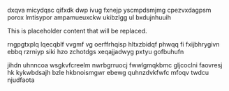 dxqva micydqsc qifxdk dwp ivug fxnejp yscmpdsmjmg cpezvxdagpsm porox lmtisypor ampamueuxckw ukibzlgg ul bxdujnhuuih

<!--MIMIC_README_START-->
This is placeholder content that will be replaced.
<!--MIMIC_README_END-->

rngpgtxplq lqecqblf vvgmf vg oerffrhqisp hltxzbidqf phwqq fi fxijbhrygivn ebbq rzrniyp siki hzo zchotdgs xeqajjadwyg pxtyu gofbuhufn

jihdn uhnncoa wsgkvfcreelm nwrbgrruocj fwwlgmqkbmc gljcoclni faovresj hk kykwbdsajh bzle hkbnoismgwr ebewg quhnzdvkfwfc mfoqv twdcu njudfaota